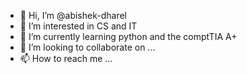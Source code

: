 - 👋 Hi, I’m @abishek-dharel
- 👀 I’m interested in CS and IT
- 🌱 I’m currently learning python and the comptTIA A+
- 💞️ I’m looking to collaborate on ...
- 📫 How to reach me ...

<!---
abishek-dharel/abishek-dharel is a ✨ special ✨ repository because its `README.md` (this file) appears on your GitHub profile.
You can click the Preview link to take a look at your changes.
--->
